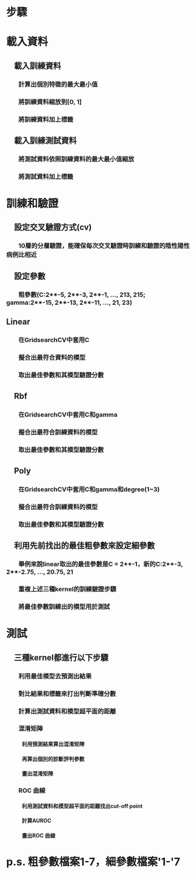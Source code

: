 # 步驟

# 載入資料
## 　載入訓練資料
### 　　計算出個別特徵的最大最小值
### 　　將訓練資料縮放到[0, 1]
### 　　將訓練資料加上標籤
## 　載入訓練測試資料
### 　　將測試資料依照訓練資料的最大最小值縮放
### 　　將測試資料加上標籤
# 訓練和驗證
## 　設定交叉驗證方式(cv)
### 　　10層的分層驗證，能確保每次交叉驗證時訓練和驗證的陰性陽性病例比相近
## 　設定參數
### 　　粗參數(C:2**-5, 2**-3, 2**-1, …, 2**13, 2**15; gamma:2**-15, 2**-13, 2**-11, …, 2**1, 2**3)
##   Linear
### 　　在GridsearchCV中套用C
### 　　擬合出最符合資料的模型
### 　　取出最佳參數和其模型驗證分數
## 　Rbf
### 　　在GridsearchCV中套用C和gamma
### 　　擬合出最符合訓練資料的模型
### 　　取出最佳參數和其模型驗證分數
## 　Poly
### 　　在GridsearchCV中套用C和gamma和degree(1~3)
### 　　擬合出最符合訓練資料的模型
### 　　取出最佳參數和其模型驗證分數
## 　利用先前找出的最佳粗參數來設定細參數
### 　　舉例來說linear取出的最佳參數是C = 2**-1，新的C:2**-3, 2**-2.75, …, 2**0.75, 2**1
### 　　重複上述三種kernel的訓練驗證步驟
### 　　將最佳參數訓練出的模型用於測試
# 測試
## 　三種kernel都進行以下步驟
### 　　利用最佳模型去預測出結果
### 　　對比結果和標籤來打出判斷準確分數
### 　　計算出測試資料和模型超平面的距離
### 　　混淆矩陣
#### 　　　利用預測結果算出混淆矩陣
#### 　　　再算出個別的診斷評判參數
#### 　　　畫出混淆矩陣
### 　　ROC 曲線
#### 　　　利用測試資料和模型超平面的距離找出cut-off point
#### 　　　計算AUROC
#### 　　　畫出ROC 曲線

# p.s. 粗參數檔案1-7，細參數檔案'1-'7
